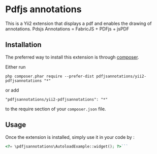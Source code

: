 Pdfjs annotations
=================

This is a Yii2 extension that displays a pdf and enables the drawing of annotations.
Pdsjs Annotations = FabricJS + PDFjs + jsPDF

Installation
------------

The preferred way to install this extension is through [composer](http://getcomposer.org/download/).

Either run

```
php composer.phar require --prefer-dist pdfjsannotations/yii2-pdfjsannotations "*"
```

or add

```
"pdfjsannotations/yii2-pdfjsannotations": "*"
```

to the require section of your `composer.json` file.


Usage
-----

Once the extension is installed, simply use it in your code by :

```php
<?= \pdfjsannotations\AutoloadExample::widget(); ?>```
